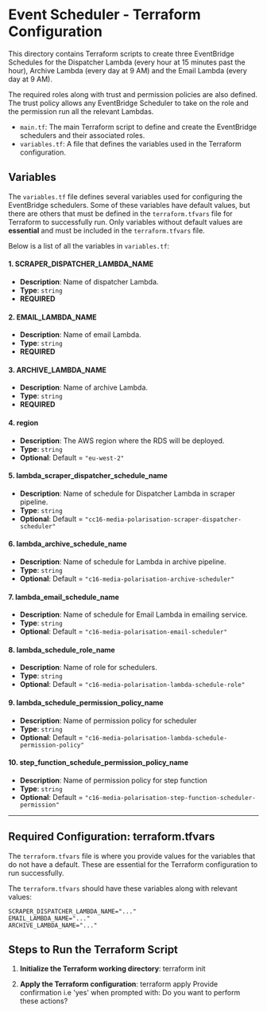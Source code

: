 # **Event Scheduler - Terraform Configuration**

This directory contains Terraform scripts to create three EventBridge Schedules for the Dispatcher Lambda (every hour at 15 minutes past the hour), Archive Lambda (every day at 9 AM) and the Email Lambda (every day at 9 AM).

The required roles along with trust and permission policies are also defined. The trust policy allows any EventBridge Scheduler to take on the role and the permission run all the relevant Lambdas.

- `main.tf`: The main Terraform script to define and create the EventBridge schedulers and their associated roles.
- `variables.tf`: A file that defines the variables used in the Terraform configuration.

## **Variables**

The `variables.tf` file defines several variables used for configuring the EventBridge schedulers. Some of these variables have default values, but there are others that must be defined in the `terraform.tfvars` file for Terraform to successfully run. Only variables without default values are **essential** and must be included in the `terraform.tfvars` file.

Below is a list of all the variables in `variables.tf`:

#### **1. SCRAPER_DISPATCHER_LAMBDA_NAME**
- **Description**: Name of dispatcher Lambda.
- **Type**: `string`
- **REQUIRED**

#### **2. EMAIL_LAMBDA_NAME**
- **Description**: Name of email Lambda.
- **Type**: `string`
- **REQUIRED**

#### **3. ARCHIVE_LAMBDA_NAME**
- **Description**: Name of archive Lambda.
- **Type**: `string`
- **REQUIRED**

#### **4. region**
- **Description**: The AWS region where the RDS will be deployed.
- **Type**: `string`
- **Optional**: Default = `"eu-west-2"`

#### **5. lambda_scraper_dispatcher_schedule_name**
- **Description**: Name of schedule for Dispatcher Lambda in scraper pipeline.
- **Type**: `string`
- **Optional**: Default = `"cc16-media-polarisation-scraper-dispatcher-scheduler"`

#### **6. lambda_archive_schedule_name**
- **Description**: Name of schedule for Lambda in archive pipeline.
- **Type**: `string`
- **Optional**: Default = `"c16-media-polarisation-archive-scheduler"`

#### **7. lambda_email_schedule_name**
- **Description**: Name of schedule for Email Lambda in emailing service.
- **Type**: `string`
- **Optional**: Default = `"c16-media-polarisation-email-scheduler"`

#### **8. lambda_schedule_role_name**
- **Description**: Name of role for schedulers.
- **Type**: `string`
- **Optional**: Default = `"c16-media-polarisation-lambda-schedule-role"`

#### **9. lambda_schedule_permission_policy_name**
- **Description**: Name of permission policy for scheduler
- **Type**: `string`
- **Optional**: Default = `"c16-media-polarisation-lambda-schedule-permission-policy"`

#### **10. step_function_schedule_permission_policy_name**
- **Description**: Name of permission policy for step function
- **Type**: `string`
- **Optional**: Default = `"c16-media-polarisation-step-function-scheduler-permission"`

---

## **Required Configuration: terraform.tfvars**

The `terraform.tfvars` file is where you provide values for the variables that do not have a default. These are essential for the Terraform configuration to run successfully.

The `terraform.tfvars` should have these variables along with relevant values:

```
SCRAPER_DISPATCHER_LAMBDA_NAME="..."
EMAIL_LAMBDA_NAME="..."
ARCHIVE_LAMBDA_NAME="..."
```

## **Steps to Run the Terraform Script**

1. **Initialize the Terraform working directory**:
   terraform init
   
2. **Apply the Terraform configuration**:
   terraform apply
   Provide confirmation i.e 'yes' when prompted with: Do you want to perform these actions?